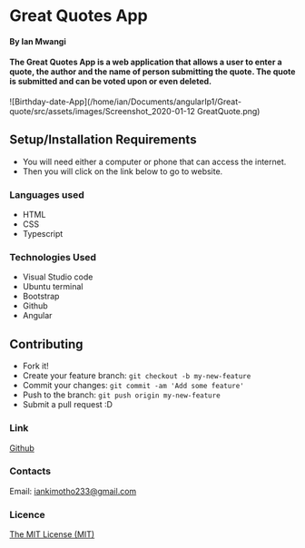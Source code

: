 # Great Quotes App

#### By Ian Mwangi

#### The Great Quotes App is a web application that allows a user to enter a quote, the author and the name of person submitting the quote. The quote is submitted and can be voted upon or even deleted.

![Birthday-date-App](/home/ian/Documents/angularIp1/Great-quote/src/assets/images/Screenshot_2020-01-12 GreatQuote.png)

## Setup/Installation Requirements
- You will need either a computer or phone that can access the internet.
- Then you will click on the link below to go to website.

### Languages used
- HTML
- CSS
- Typescript

### Technologies Used
- Visual Studio code
- Ubuntu terminal
- Bootstrap
- Github
- Angular

## Contributing
- Fork it!
- Create your feature branch: `git checkout -b my-new-feature`
- Commit your changes: `git commit -am 'Add some feature'`
- Push to the branch: `git push origin my-new-feature`
- Submit a pull request :D

### Link
[Github](https://github.com/IanMK-1/Great-quotes-app)

### Contacts
Email: iankimotho233@gmail.com

### Licence
[The MIT License (MIT)](LICENCE.md)
